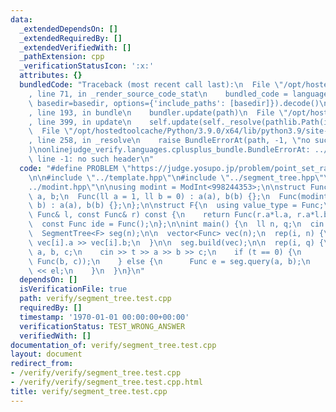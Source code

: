 ```yaml
---
data:
  _extendedDependsOn: []
  _extendedRequiredBy: []
  _extendedVerifiedWith: []
  _pathExtension: cpp
  _verificationStatusIcon: ':x:'
  attributes: {}
  bundledCode: "Traceback (most recent call last):\n  File \"/opt/hostedtoolcache/Python/3.9.0/x64/lib/python3.9/site-packages/onlinejudge_verify/documentation/build.py\"\
    , line 71, in _render_source_code_stat\n    bundled_code = language.bundle(stat.path,\
    \ basedir=basedir, options={'include_paths': [basedir]}).decode()\n  File \"/opt/hostedtoolcache/Python/3.9.0/x64/lib/python3.9/site-packages/onlinejudge_verify/languages/cplusplus.py\"\
    , line 193, in bundle\n    bundler.update(path)\n  File \"/opt/hostedtoolcache/Python/3.9.0/x64/lib/python3.9/site-packages/onlinejudge_verify/languages/cplusplus_bundle.py\"\
    , line 399, in update\n    self.update(self._resolve(pathlib.Path(included), included_from=path))\n\
    \  File \"/opt/hostedtoolcache/Python/3.9.0/x64/lib/python3.9/site-packages/onlinejudge_verify/languages/cplusplus_bundle.py\"\
    , line 258, in _resolve\n    raise BundleErrorAt(path, -1, \"no such header\"\
    )\nonlinejudge_verify.languages.cplusplus_bundle.BundleErrorAt: ../template.hpp:\
    \ line -1: no such header\n"
  code: "#define PROBLEM \"https://judge.yosupo.jp/problem/point_set_range_composite\"\
    \n\n#include \"../template.hpp\"\n#include \"../segment_tree.hpp\"\n#include \"\
    ../modint.hpp\"\n\nusing modint = ModInt<998244353>;\n\nstruct Func{\n  modint\
    \ a, b;\n  Func(ll a = 1, ll b = 0) : a(a), b(b) {};\n  Func(modint a, modint\
    \ b) : a(a), b(b) {};\n};\n\nstruct F{\n  using value_type = Func;\n\n  Func operator()(const\
    \ Func& l, const Func& r) const {\n    return Func(r.a*l.a, r.a*l.b+r.b);\n  }\n\
    \  const Func ide = Func();\n};\n\nint main() {\n  ll n, q;\n  cin >> n >> q;\n\
    \  SegmentTree<F> seg(n);\n\n  vector<Func> vec(n);\n  rep(i, n) {\n    cin >>\
    \ vec[i].a >> vec[i].b;\n  }\n\n  seg.build(vec);\n\n  rep(i, q) {\n    ll t,\
    \ a, b, c;\n    cin >> t >> a >> b >> c;\n    if (t == 0) {\n      seg.change(a,\
    \ Func(b, c));\n    } else {\n      Func e = seg.query(a, b);\n      cout << e.a*modint(c)+e.b\
    \ << el;\n    }\n  }\n}\n"
  dependsOn: []
  isVerificationFile: true
  path: verify/segment_tree.test.cpp
  requiredBy: []
  timestamp: '1970-01-01 00:00:00+00:00'
  verificationStatus: TEST_WRONG_ANSWER
  verifiedWith: []
documentation_of: verify/segment_tree.test.cpp
layout: document
redirect_from:
- /verify/verify/segment_tree.test.cpp
- /verify/verify/segment_tree.test.cpp.html
title: verify/segment_tree.test.cpp
---
```

